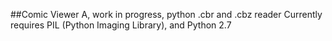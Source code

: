##Comic Viewer
A, work in progress, python .cbr and .cbz reader
Currently requires PIL (Python Imaging Library), and Python 2.7